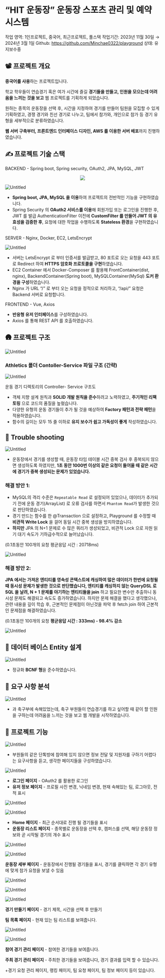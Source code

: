 # “HIT 운동장” 운동장 스포츠 관리 및 예약 시스템

작업 영역: 1인프로젝트, 중국어, 최근프로젝트, 풀스택
작업기간: 2023년 11월 30일 → 2024년 3월 1일
Github: https://github.com/Minchae0322/playground
상태: 유지보수중

## 📽️  프로젝트 개요

**중국어를 사용**하는 프로젝트입니다.

학교 학우들이 연습경기 혹은 여가 시간에 즐길 **경기들을 만들고, 인원을 모으는데 어려움을 느끼는 것을 보고** 웹 프로젝트를 기획하게 되었습니다.

원하는 종목의 운동장을 선택 후, 시간을 지정하여 경기를 만들어 팀원을 모집할 수 있게 기획하였고, 경쟁 경기와 친선 경기로 나누고, 팀에서 참가와, 개인으로 참가 등 경기 유형을 세부적으로 분류하였습니다.

**웹 서버 구축부터, 프론트엔드 인터페이스 디자인, AWS 를 이용한 서버 배포**까지 진행하였습니다.

## ✍️ 프로젝트 기술 스택

BACKEND - Spring boot, Spring security, OAuth2, JPA, MySQL, JWT

<p align="center">
  <img src="[이미지URL](https://private-user-images.githubusercontent.com/101935807/384687484-81b8c278-3bf5-4622-8741-fc72488e8632.png?jwt=eyJhbGciOiJIUzI1NiIsInR5cCI6IkpXVCJ9.eyJpc3MiOiJnaXRodWIuY29tIiwiYXVkIjoicmF3LmdpdGh1YnVzZXJjb250ZW50LmNvbSIsImtleSI6ImtleTUiLCJleHAiOjE3MzEyNDE0ODIsIm5iZiI6MTczMTI0MTE4MiwicGF0aCI6Ii8xMDE5MzU4MDcvMzg0Njg3NDg0LTgxYjhjMjc4LTNiZjUtNDYyMi04NzQxLWZjNzI0ODhlODYzMi5wbmc_WC1BbXotQWxnb3JpdGhtPUFXUzQtSE1BQy1TSEEyNTYmWC1BbXotQ3JlZGVudGlhbD1BS0lBVkNPRFlMU0E1M1BRSzRaQSUyRjIwMjQxMTEwJTJGdXMtZWFzdC0xJTJGczMlMkZhd3M0X3JlcXVlc3QmWC1BbXotRGF0ZT0yMDI0MTExMFQxMjE5NDJaJlgtQW16LUV4cGlyZXM9MzAwJlgtQW16LVNpZ25hdHVyZT0wY2YwMWRkMmRhMWJkMzRmYmIwZWZlODRhYzJiOTQ3NDAyNzUxMTJlOTcyZjAwNDYwMThjZTc2ZWUwODUwMDM1JlgtQW16LVNpZ25lZEhlYWRlcnM9aG9zdCJ9.wYnV-sgwLDERSuZksnibvLe8D-rBAt6pe5EKjGD2vKg)">
</p>

![Untitled](Untitled.png)

- **Spring boot, JPA, MySQL 을 이용**하여 프로젝트의 전반적인 기능을 구현하였습니다.
- Spring Security 의 **OAuth2 서비스를 이용**해 회원가입 또는 로그인을 진행한 후, JWT 를 발급 AuthenticationFilter 이전에 **CustomFilter 를 만들어 JWT 의 유효성을 검증한 후**, 요청에 대한 작업을 수행하도록 **Stateless 환경**을 구현하였습니다.

SERVER - Nginx, Docker, EC2, LetsEncrypt

![Untitled](Untitled%201.png)

- 서버는 LetsEncrypt 로 부터 인증서를 발급받고, 80 포트로 오는 요청을 443 포트로 Redirect 하여 **HTTPS 암호화 프로토콜을 구현**하였습니다.
- EC2 Container 에서 Docker-Composer 를 활용해  FrontContainer(dist, nginx),  BackendContainer(Spring boot), MySQLContainer(MySql) **도커 환경을 구성**하였습니다.
- Nginx 가 URL “/” 로 부터 오는 요청을 정적으로 처리하고, “/api/” 요청은 Backend 서버로 요청합니다.

FRONTEND - Vue, Axios

- **반응형 유저 인터페이스**를 구성하였습니다.
- Axios 를 통해 REST API 를 호출하였습니다.

## 🛖 프로젝트 구조

![Untitled](Untitled%202.png)

### Athletics 폴더 Contoller-Service 파일 구조 (간략)

![Untitled](Untitled%203.png)

운동 경기 디렉토리의 Controller- Service 구조도

- 객체 지향 설계 원칙과 **SOLID 개발 원칙을 준수**하려고 노력하였고, **주기적인 리팩토링** 으로 코드의 품질을 높혔습니다.
- 다양한 유형의 운동 경기들이 추가 될 것을 예상하여 **Factory 패턴과 전략 패턴**을 적용하였습니다.
- 함수의 길이는 모두 15 줄 이하로 **유지 보수가 쉽고 가독성이 좋게** 작성하였습니다.

## 🏹 Trouble shooting

![Untitled](Untitled%204.png)

- 운동장에서 경기를 생성할 때, 운동장 타임 테이블 시간 중복 검사 후 중복되지 않으면 생성하도록 하였지만, **1초 동안 1000번 이상의 같은 요청이 들어올 때 같은 시간에 경기가 중복 생성되는 문제가 있었습니다.**

### 해결 방안 1:

- MySQL의 격리 수준은 `Repeatable Read` 로 설정되어 있었으나, 데이터가 추가되기 전에  운동 경기(ArrayList) 로 오류 검사를 하면서 `Phantom Read`가 발생한 것으로 판단하였습니다.
- 경기 만드는 함수를 한 @Transaction 으로 설정하고, Playground 를 수정할 때  **비관적 Write Lock** 을 걸어 동일 시간 중복 생성을 방지하였습니다.
- **하지만** JPA 의 N+1 문제로 수 많은 쿼리가 생성되었고, 비관적 Lock 으로 자원 읽기 대기 속도가 기하급수적으로 늘어났습니다.

(0.1초동안 100개의 요청 평균응답 시간 : 20718ms)

![Untitled](Untitled%205.png)

### 해결 방안 2:

**JPA 에서는 가져온 엔티티를 영속성 콘텍스트에 캐싱하여 많은 데이터가 한번에 요청될 때 동시성 문제가 발생한 것으로 판단했습니다, 엔티티를 캐싱하지 않는 QueryDSL 로 SQL 을 날려,  N + 1 문제를 야기하는 엔티티들을 join** 하고 필요한 변수만 추출하니 동시성 문제도 해결되고 속도도 증가하였습니다. 하지만 문제 해결을 했다고 생각했으나, 관련 내용을 깊이 학습 후,  근본적인 문제점이 아닌것을 파악 후 fetch join 하여 근본적인 문제점을 해결하였습니다.

(0.1초동안 100개의 요청 **평균응답 시간 : 333ms) - 98.4% 감소**

![Untitled](Untitled%206.png)

## 💽 데이터 베이스 Entity 설계

![Untitled](Untitled%207.png)

- 정규화 **BCNF 형**을 준수하였습니다.

## 🏹 요구 사항 분석

![Untitled](Untitled%208.png)

- 과 축구부에 속해있었는데, 축구 부원들이 연습경기를 하고 싶어할 때 같이 할 인원을 구하는데 어려움을 느끼는 것을 보고 웹 개발을 시작하였습니다.

## 🎢 프로젝트 기능

![Untitled](Untitled%209.png)

- 부원들의 같은 단톡방에 참여해 있지 않으면 정보 전달 및 지원자를 구하기 어렵다는 요구사항을 듣고, 생각한 페이지들을 구성하였습니다.

![Untitled](Untitled%2010.png)

- **로그인 페이지** - OAuth2 를 활용한 로그인
- **유저 정보 페이지** - 프로필 사진 변경, 닉네임 변경, 현재 속해있는 팀, 로그아웃, 전적 표시

![Untitled](Untitled%2011.png)

![Untitled](Untitled%2012.png)

- **Home 페이지** - 최근 순서대로 진행 될 경기들을 표시
- **운동장 리스트 페이지** - 종목별로 운동장을 선택 후, 캠퍼스를 선택, 해당 운동장 정보와 곧 시작될 경기의 개수 표시

![Untitled](Untitled%2013.png)

![Untitled](Untitled%2014.png)

**운동장 세부 페이지** - 운동장에서 진행될 경기들을 표시, 경기를 클릭하면 각 경기 유형에 맞게 참가 요청을 보낼 수 있음

![Untitled](Untitled%2015.png)

![Untitled](Untitled%2016.png)

![Untitled](Untitled%2017.png)

**경기 만들기 페이지** - 경기 제목, 시간을 선택 후 만들기

**팀 목록 페이지** - 현재 있는 팀 리스트를 보여줍니다.

![Untitled](Untitled%2018.png)

![Untitled](Untitled%2019.png)

**참여 경기 관리 페이지** - 참여한 경기들을 보여줍니다.

**주최 경기 관리 페이지** - 주최한 경기들을 보여줍니다, 경기 결과를 입력 할 수 있습니다.

+경기 요청 관리 페이지, 랭킹 페이지, 팀 요청 페이지, 팀 정보 페이지 등이 있습니다.
